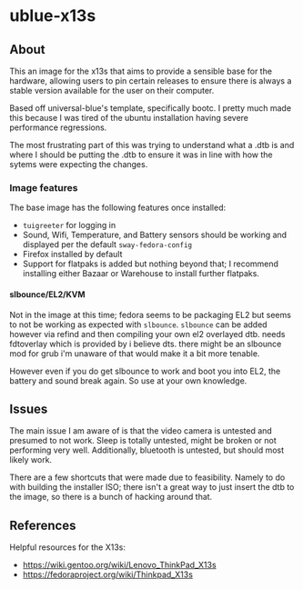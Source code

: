 # ublue-x13s

## About

This an image for the x13s that aims to provide a sensible base for the hardware, allowing users to pin certain releases to ensure there is always a stable version available for the user on their computer.

Based off universal-blue's template, specifically bootc. I pretty much made this because I was tired of the ubuntu installation having severe performance regressions.

The most frustrating part of this was trying to understand what a .dtb is and where I should be putting the .dtb to ensure it was in line with how the sytems were expecting the changes.

### Image features

The base image has the following features once installed:

- `tuigreeter` for logging in
- Sound, Wifi, Temperature, and Battery sensors should be working and displayed per the default `sway-fedora-config`
- Firefox installed by default
- Support for flatpaks is added but nothing beyond that; I recommend installing either Bazaar or Warehouse to install further flatpaks.

#### slbounce/EL2/KVM

Not in the image at this time; fedora seems to be packaging EL2 but seems to not be working as expected with `slbounce`. `slbounce` can be added however via refind and then compiling your own el2 overlayed dtb. needs fdtoverlay which is provided by i believe dts. there might be an slbounce mod for grub i'm unaware of that would make it a bit more tenable.

However even if you do get slbounce to work and boot you into EL2, the battery and sound break again. So use at your own knowledge.

## Issues

The main issue I am aware of is that the video camera is untested and presumed to not work. Sleep is totally untested, might be broken or not performing very well. Additionally, bluetooth is untested, but should most likely work.

There are a few shortcuts that were made due to feasibility. Namely to do with building the installer ISO; there isn't a great way to just insert the dtb to the image, so there is a bunch of hacking around that.

## References

Helpful resources for the X13s:
- https://wiki.gentoo.org/wiki/Lenovo_ThinkPad_X13s
- https://fedoraproject.org/wiki/Thinkpad_X13s
